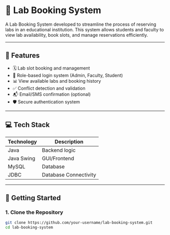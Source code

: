 # 🧪 Lab Booking System

A Lab Booking System developed to streamline the process of reserving labs in an educational institution. This system allows students and faculty to view lab availability, book slots, and manage reservations efficiently.

---

## 📌 Features

- 🗓️ Lab slot booking and management  
- 👥 Role-based login system (Admin, Faculty, Student)  
- 📊 View available labs and booking history  
- ✅ Conflict detection and validation  
- 📬 Email/SMS confirmation (optional)  
- 🛡️ Secure authentication system  

---

## 💻 Tech Stack

| Technology | Description |
|------------|-------------|
| Java       | Backend logic |
| Java Swing | GUI/Frontend |
| MySQL      | Database |
| JDBC       | Database Connectivity |

---

## 🏁 Getting Started

### 1. Clone the Repository
```bash
git clone https://github.com/your-username/lab-booking-system.git
cd lab-booking-system
